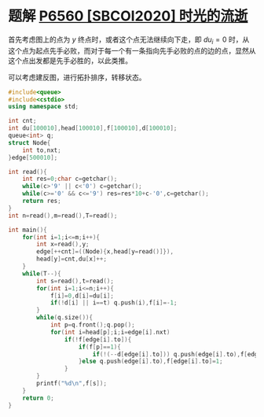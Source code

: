 # 题解 [P6560 [SBCOI2020] 时光的流逝](https://www.luogu.com.cn/problem/P6560)

首先考虑图上的点为 $y$ 终点时，或者这个点无法继续向下走，即 $du_i = 0$ 时，从这个点为起点先手必败，而对于每一个有一条指向先手必败的点的边的点，显然从这个点出发都是先手必胜的，以此类推。

可以考虑建反图，进行拓扑排序，转移状态。

```cpp
#include<queue>
#include<cstdio>
using namespace std;

int cnt;
int du[100010],head[100010],f[100010],d[100010];
queue<int> q;
struct Node{
	int to,nxt;
}edge[500010];

int read(){
	int res=0;char c=getchar();
	while(c>'9' || c<'0') c=getchar();
	while(c>='0' && c<='9') res=res*10+c-'0',c=getchar();
	return res;
}
int n=read(),m=read(),T=read();

int main(){
	for(int i=1;i<=m;i++){
		int x=read(),y;
		edge[++cnt]=((Node){x,head[y=read()]}),
		head[y]=cnt,du[x]++;
	}
	while(T--){
		int s=read(),t=read();
		for(int i=1;i<=n;i++){
			f[i]=0,d[i]=du[i];
			if(!d[i] || i==t) q.push(i),f[i]=-1;
		}
		while(q.size()){
			int p=q.front();q.pop();
			for(int i=head[p];i;i=edge[i].nxt)
				if(!f[edge[i].to]){
					if(f[p]==1){
						if(!(--d[edge[i].to])) q.push(edge[i].to),f[edge[i].to]=-1;
					}else q.push(edge[i].to),f[edge[i].to]=1;
				}
		}
		printf("%d\n",f[s]);
	}
	return 0;
}
```